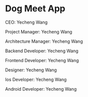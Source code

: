 # Dog Meet App

CEO: Yecheng Wang

Project Manager: Yecheng Wang

Architecture Manager: Yecheng Wang

Backend Developer: Yecheng Wang

Frontend Developer: Yecheng Wang

Designer: Yecheng Wang

Ios Developer: Yecheng Wang

Android Developer: Yecheng Wang



